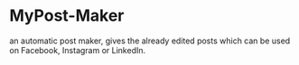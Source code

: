 # MyPost-Maker
 an automatic post maker, gives the already edited posts which can be used on Facebook, Instagram or LinkedIn.
